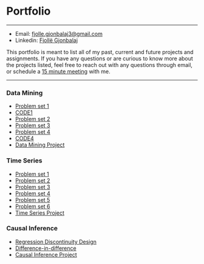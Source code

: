 # Portfolio
***
* Email: fjolle.gjonbalaj3@gmail.com
* Linkedin: [Fjollë Gjonbalaj](https://www.linkedin.com/in/fjoll%C3%AB-gjonbalaj-3075b0102/)

This portfolio is meant to list all of my past, current and future projects and assignments. If you have any questions or are curious to know more about the projects listed, feel free to reach out with any questions through email, or schedule a [15 minute meeting](https://calendly.com/fjolle-gjonbalaj/15min) with me.

********************************************************************************************************************************************************************
### Data Mining
* [Problem set 1](https://github.com/Fjolle/Myfirstrepo/blob/main/Problem%20Set%201/FirstDataMiningAssignment.pdf)
* [CODE1](https://github.com/Fjolle/Myfirstrepo/blob/main/Problem%20Set%201/FirstDataMiningAssignment.Rmd)
* [Problem set 2](https://github.com/Fjolle/Myfirstrepo/blob/main/Problem%20Set%202/Data_Mining_2_Assignment.pdf)
* [Problem set 3](https://github.com/Fjolle/Myfirstrepo/blob/main/Problem%20Set%203/Problem%20Set%203.pdf)
* [Problem set 4](https://github.com/Fjolle/Myfirstrepo/blob/main/Problem%20set%204/4th%20problem%20set.pdf)
*  [CODE4](https://github.com/Fjolle/Myfirstrepo/blob/main/Problem%20set%204/PS4.Rmd)
* [Data Mining Project](https://github.com/Fjolle/Data-Mining-Project/blob/main/Project/Data_Mining_Project.pdf)



### Time Series

* [Problem set 1](https://github.com/Fjolle/Time-Series/blob/main/Problem%20Set%201/Problem%20Set%201.pdf)
* [Problem set 2](https://github.com/Fjolle/Time-Series/blob/main/Problem%20Set%202/Problem%20Set%202.pdf)
* [Problem set 3](https://github.com/Fjolle/Time-Series/blob/main/Problem%20Set%203/Final%20version%20of%20Assignment%203.pdf)
* [Problem set 4](https://github.com/Fjolle/Time-Series/blob/main/Problem%20Set%204/Answers%20to%20Assignment%204.pdf)
* [Problem set 5](https://github.com/Fjolle/Time-Series/blob/main/Problem%20Set%205/Answers%20to%20assignment%205.pdf)
* [Problem set 6](https://github.com/Fjolle/Time-Series/blob/main/Problem%20Set%206/AnswersPS6.pdf)
* [Time Series Project](https://github.com/Fjolle/Time-Series-Project/blob/main/Project/Time_Series__Final_Project.pdf)

### Causal Inference
* [Regression Discontinuity Design](https://github.com/Fjolle/RDD1/blob/main/Writing/Causalhw1.pdf)
* [Difference-in-difference](https://github.com/Fjolle/Diff-in-diff-/blob/main/Writing/Replication2.pdf)
* [Causal Inference Project](https://github.com/Fjolle/Causal-Inference-Project/blob/main/Project/Causal_Inference_Final_Project.pdf)



